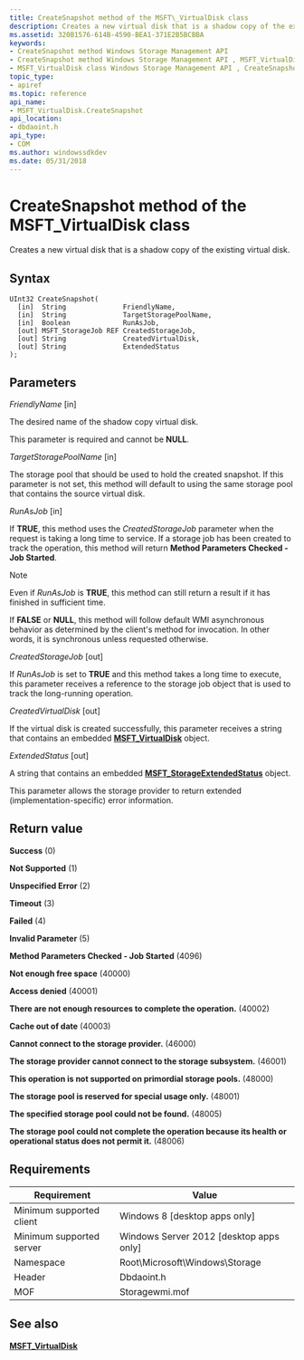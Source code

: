 ```yaml
---
title: CreateSnapshot method of the MSFT\_VirtualDisk class
description: Creates a new virtual disk that is a shadow copy of the existing virtual disk.
ms.assetid: 320B1576-614B-4590-BEA1-371E2B5BCBBA
keywords:
- CreateSnapshot method Windows Storage Management API
- CreateSnapshot method Windows Storage Management API , MSFT_VirtualDisk class
- MSFT_VirtualDisk class Windows Storage Management API , CreateSnapshot method
topic_type:
- apiref
ms.topic: reference
api_name:
- MSFT_VirtualDisk.CreateSnapshot
api_location:
- dbdaoint.h
api_type:
- COM
ms.author: windowssdkdev
ms.date: 05/31/2018
---
```


# CreateSnapshot method of the MSFT\_VirtualDisk class

Creates a new virtual disk that is a shadow copy of the existing virtual disk.

## Syntax


```mof
UInt32 CreateSnapshot(
  [in]  String              FriendlyName,
  [in]  String              TargetStoragePoolName,
  [in]  Boolean             RunAsJob,
  [out] MSFT_StorageJob REF CreatedStorageJob,
  [out] String              CreatedVirtualDisk,
  [out] String              ExtendedStatus
);
```



## Parameters

 

*FriendlyName* \[in\]
 

The desired name of the shadow copy virtual disk.

This parameter is required and cannot be **NULL**.

 

*TargetStoragePoolName* \[in\]
 

The storage pool that should be used to hold the created snapshot. If this parameter is not set, this method will default to using the same storage pool that contains the source virtual disk.

 

*RunAsJob* \[in\]
 

If **TRUE**, this method uses the *CreatedStorageJob* parameter when the request is taking a long time to service. If a storage job has been created to track the operation, this method will return **Method Parameters Checked - Job Started**.

> [!Note]  
> Even if *RunAsJob* is **TRUE**, this method can still return a result if it has finished in sufficient time.

 

If **FALSE** or **NULL**, this method will follow default WMI asynchronous behavior as determined by the client's method for invocation. In other words, it is synchronous unless requested otherwise.

 

*CreatedStorageJob* \[out\]
 

If *RunAsJob* is set to **TRUE** and this method takes a long time to execute, this parameter receives a reference to the storage job object that is used to track the long-running operation.

 

*CreatedVirtualDisk* \[out\]
 

If the virtual disk is created successfully, this parameter receives a string that contains an embedded [**MSFT\_VirtualDisk**](msft-virtualdisk.md) object.

 

*ExtendedStatus* \[out\]
 

A string that contains an embedded [**MSFT\_StorageExtendedStatus**](msft-storageextendedstatus.md) object.

This parameter allows the storage provider to return extended (implementation-specific) error information.

 

## Return value

 

**Success** (0)
 

**Not Supported** (1)
 

**Unspecified Error** (2)
 

**Timeout** (3)
 

**Failed** (4)
 

**Invalid Parameter** (5)
 

**Method Parameters Checked - Job Started** (4096)
 

**Not enough free space** (40000)
 

**Access denied** (40001)
 

**There are not enough resources to complete the operation.** (40002)
 

**Cache out of date** (40003)
 

**Cannot connect to the storage provider.** (46000)
 

**The storage provider cannot connect to the storage subsystem.** (46001)
 

**This operation is not supported on primordial storage pools.** (48000)
 

**The storage pool is reserved for special usage only.** (48001)
 

**The specified storage pool could not be found.** (48005)
 

**The storage pool could not complete the operation because its health or operational status does not permit it.** (48006)
 

## Requirements



| Requirement | Value |
|-------------------------------------|-------------------------------------------------------------------------------------------|
| Minimum supported client | Windows 8 \[desktop apps only\]                                                |
| Minimum supported server | Windows Server 2012 \[desktop apps only\]                                      |
| Namespace                | Root\\Microsoft\\Windows\\Storage                                              |
| Header                   |  Dbdaoint.h      |
| MOF                      |  Storagewmi.mof  |



## See also

 

[**MSFT\_VirtualDisk**](msft-virtualdisk.md)
 

 

 





